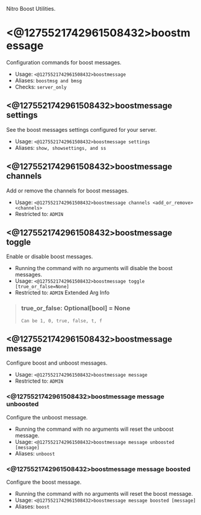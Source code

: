 Nitro Boost Utilities.

# <@1275521742961508432>boostmessage
Configuration commands for boost messages.<br/>
 - Usage: `<@1275521742961508432>boostmessage`
 - Aliases: `boostmsg and bmsg`
 - Checks: `server_only`
## <@1275521742961508432>boostmessage settings
See the boost messages settings configured for your server.<br/>
 - Usage: `<@1275521742961508432>boostmessage settings`
 - Aliases: `show, showsettings, and ss`
## <@1275521742961508432>boostmessage channels
Add or remove the channels for boost messages.<br/>
 - Usage: `<@1275521742961508432>boostmessage channels <add_or_remove> <channels>`
 - Restricted to: `ADMIN`
## <@1275521742961508432>boostmessage toggle
Enable or disable boost messages.<br/>

- Running the command with no arguments will disable the boost messages.<br/>
 - Usage: `<@1275521742961508432>boostmessage toggle [true_or_false=None]`
 - Restricted to: `ADMIN`
Extended Arg Info
> ### true_or_false: Optional[bool] = None
> ```
> Can be 1, 0, true, false, t, f
> ```
## <@1275521742961508432>boostmessage message
Configure boost and unboost messages.<br/>
 - Usage: `<@1275521742961508432>boostmessage message`
 - Restricted to: `ADMIN`
### <@1275521742961508432>boostmessage message unboosted
Configure the unboost message.<br/>

- Running the command with no arguments will reset the unboost message.<br/>
 - Usage: `<@1275521742961508432>boostmessage message unboosted [message]`
 - Aliases: `unboost`
### <@1275521742961508432>boostmessage message boosted
Configure the boost message.<br/>

- Running the command with no arguments will reset the boost message.<br/>
 - Usage: `<@1275521742961508432>boostmessage message boosted [message]`
 - Aliases: `boost`
